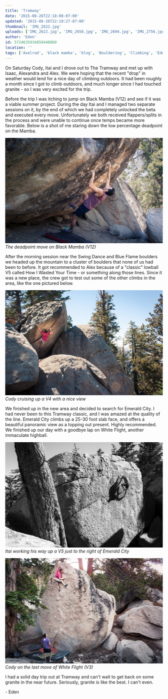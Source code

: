 ```yaml
---
title: 'Tramway'
date: '2015-08-26T22:18:00-07:00'
updated: '2015-08-26T22:19:27-07:00'
thumbnail: 'IMG_2622.jpg'
uploads: ['IMG_2622.jpg', 'IMG_2658.jpg', 'IMG_2694.jpg', 'IMG_2756.jpg']
author: 'Eden'
id: 5724635934859448860
location: ''
tags: ['Axelrad', 'black mamba', 'blog', 'Bouldering', 'Climbing', 'Eden', 'emerald city', 'Five Ten', 'granite', 'Itai', 'Tramway']
---
```


On Saturday Cody, Itai and I drove out to The Tramway and met up with Isaac, Alexandra and Alex. We were hoping that the recent "drop" in weather would lend for a nice day of climbing outdoors. It had been roughly a month since I got to climb outdoors, and much longer since I had touched granite - so I was very excited for the trip.

Before the trip I was itching to jump on Black Mamba (V12) and see if it was a viable summer project. During the day Itai and I managed two separate sessions on it, by the end of which we had completely unlocked the beta and executed every move. Unfortunately we both received flappers/splits in the process and were unable to continue once temps became more favorable. Below is a shot of me staring down the low percentage deadpoint on the Mamba.

![image alt](uploads/IMG_2622.jpg)*The deadpoint move on Black Mamba (V12)*

After the morning session near the Swing Dance and Blue Flame boulders we headed up the mountain to a cluster of boulders that none of us had been to before. It got recommended to Alex because of a "classic" lowball V5 called How I Wasted Your Time \- or something along those lines. Since it was a new place, the crew got to test out some of the other climbs in the area, like the one pictured below.

![image alt](uploads/IMG_2658.jpg)*Cody cruising up a V4 with a nice view*

We finished up in the new area and decided to search for Emerald City. I had never been to this Tramway classic, and I was amazed at the quality of the line. Emerald City climbs up a 25-30 foot slab face, and offers a beautiful panoramic view as a topping out present. Highly recommended.
We finished up our day with a goodbye lap on White Flight, another immaculate highball.

![image alt](uploads/IMG_2694.jpg)*Itai working his way up a V5 just to the right of Emerald City*

![image alt](uploads/IMG_2756.jpg)*Cody on the last move of White Flight (V3)*

I had a solid day trip out at Tramway and can't wait to get back on some granite in the near future. Seriously, granite is like the best. I can't even.

\- Eden

